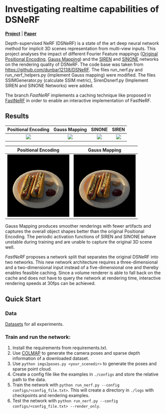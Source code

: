 # Investigating realtime capabilities of DSNeRF

[**Project**](https://bussler.github.io/#/dsnerf) | [**Paper**](https://bussler.github.io/wp-content/uploads/2022/08/3D_Machine_Learning_DSNERF_Project_Final_Report.pdf)

Depth-supervised NeRF (DSNeRF) is a state of the art deep neural network method for implicit 3D scenes representation from multi-view inputs.
This project analyses the impact of different Fourier Feature mappings ([Original Positional Encoding](https://github.com/dunbar12138/DSNeRF), [Gauss Mapping](https://github.com/tancik/fourier-feature-networks)) and the [SIREN](https://github.com/vsitzmann/siren) and [SINONE](https://github.com/alextrevithick/Periodic-Activations) networks on the rendering quality of DSNeRF.
The code base was taken from https://github.com/dunbar12138/DSNeRF.
The files run_nerf.py and run_nerf_helpers.py (implement Gauss mapping) were modified.
The files SSIMGenerator.py (calculate SSIM metric), SirenDsnerf.py (Implement SIREN and SINONE Networks) were added.

The branch *FastNeRF* implements a caching technique like proposed in [FastNeRF](https://openaccess.thecvf.com/content/ICCV2021/papers/Garbin_FastNeRF_High-Fidelity_Neural_Rendering_at_200FPS_ICCV_2021_paper.pdf) in order to enable an interactive implementation of FastNeRF.

## Results

Positional Encoding        |  Gauss Mapping            | SINONE                    |  SIREN         |
:-------------------------:|:-------------------------:|:-------------------------:|:-------------------------:|
<img src="resources/Horns_Basic.gif"  width="200" />  |  <img src="resources/Horns_Gauss.gif"  width="200" /> | <img src="resources/Horns_SINONE.gif"  width="200" /> | <img src="resources/Horns_SIREN.gif"  width="200" />

Positional Encoding        |  Gauss Mapping            
:-------------------------:|:-------------------------:
<img src="resources/Hotdog_Basic.gif"  width="200" />  |  <img src="resources/Hotdog_Gauss.gif"  width="200" />

Gauss Mapping produces smoother renderings with fewer artifacts and captures the overall object shapes better than the original Positional Encoding.
The periodic activation functions of SIREN and SINONE behave unstable during training and are unable to capture the original 3D scene well.

*FastNeRF* proposes a network split that separates the original DSNeRF into two networks. This new network architecture requires a three-dimensional and a two-dimensional input instead of a five-dimensional one and thereby enables feasible caching. Since a volume renderer is able to fall back on the cache and does not have to query the network at rendering time, interactive rendering speeds at 30fps can be achieved.


## Quick Start

### Data
[Datasets](https://drive.google.com/drive/folders/14boI-o5hGO9srnWaaogTU5_ji7wkX2S7) for all experiments.

### Train and run the network:
1. Install the requirements from requirements.txt.
2. Use [COLMAP](https://github.com/colmap/colmap) to generate the camera poses and sparse depth information of a downloaded dataset.
3. Use `python imgs2poses.py <your_scenedir>` to generate the poses and sparse point cloud.
4. Create a config file like the examples in `./configs` and store the relative path to the data.
5. Train the network  with `python run_nerf.py --config configs/<config_file.txt>`. This will create a directory in `./logs` with checkpoints and rendering examples.
6. Test the network with `python run_nerf.py --config configs/<config_file.txt> --render_only`.
